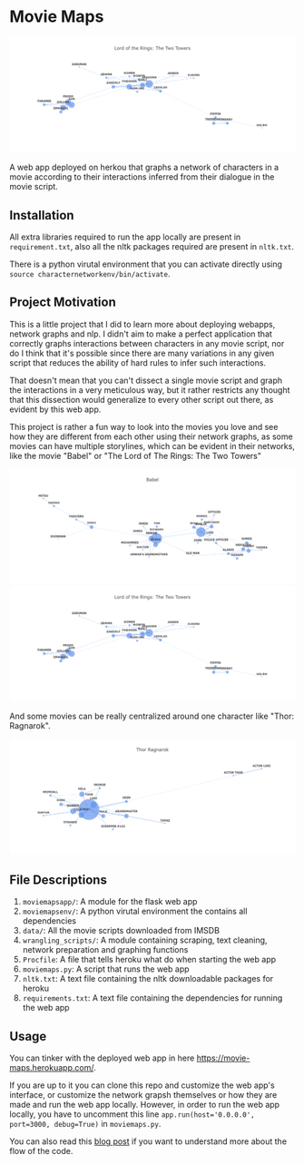 # Movie Maps

![lotr](./images/lotr.png)

A web app deployed on herkou that graphs a network of characters in a movie according to their interactions inferred from their dialogue in the movie script.

## Installation

All extra libraries required to run the app locally are present in `requirement.txt`, also all the nltk packages required are present in `nltk.txt`.

There is a python virutal environment that you can activate directly using `source characternetworkenv/bin/activate`.

## Project Motivation

This is a little project that I did to learn more about deploying webapps, network graphs and nlp. I didn't aim to make a perfect application that correctly graphs interactions between characters in any movie script, nor do I think that it's possible since there are many variations in any given script that reduces the ability of hard rules to infer such interactions. 

That doesn't mean that you can't dissect a single movie script and graph the interactions in a very meticulous way, but it rather restricts any thought that this dissection would generalize to every other script out there, as evident by this web app.

This project is rather a fun way to look into the movies you love and see how they are different from each other using their network graphs, as some movies can have multiple storylines, which can be evident in their networks, like the movie "Babel" or "The Lord of The Rings: The Two Towers"

![babel](./images/babel.png)
![lotr](./images/lotr.png)

And some movies can be really centralized around one character like "Thor: Ragnarok".

![thor](./images/thor.png)

## File Descriptions

1. `moviemapsapp/`: A module for the flask web app
2. `moviemapsenv/`: A python virutal environment the contains all dependencies
3. `data/`: All the movie scripts downloaded from IMSDB
4. `wrangling_scripts/`: A module containing scraping, text cleaning, network preparation and graphing functions
5. `Procfile`: A file that tells heroku what do when starting the web app
6. `moviemaps.py`: A script that runs the web app 
7. `nltk.txt`: A text file containing the nltk downloadable packages for heroku
8. `requirements.txt`: A text file containing the dependencies for running the web app

## Usage

You can tinker with the deployed web app in here https://movie-maps.herokuapp.com/.

If you are up to it you can clone this repo and customize the web app's interface, or customize the network grapsh themselves or how they are made and run the web app locally. However, in order to run the web app locally, you have to uncomment this line `app.run(host='0.0.0.0', port=3000, debug=True)` in `moviemaps.py`.

You can also read this [blog post](https://ahmedsamirio.github.io/Movie-Maps/) if you want to understand more about the flow of the code.

